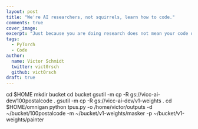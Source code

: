 ```yaml
---
layout: post
title: "We're AI researchers, not squirrels, learn how to code."
comments: true
cover_image:
excerpt: "Just because you are doing research does not mean your code quality does not matter. Personal feedback to improve your code, onboard your interns, be more efficient."
tags:
  - PyTorch
  - Code
author:
  name: Victor Schmidt
  twitter: vict0rsch
  github: vict0rsch
draft: true
---
```


cd $HOME
mkdir bucket
cd bucket
gsutil -m cp -R gs://vicc-ai-dev/100postalcode .
gsutil -m cp -R gs://vicc-ai-dev/v1-weights .
cd $HOME/omnigan
python tpus.py -o /home/victor/outputs -d ~/bucket/100postalcode -m ~/bucket/v1-weights/masker -p ~/bucket/v1-weights/painter